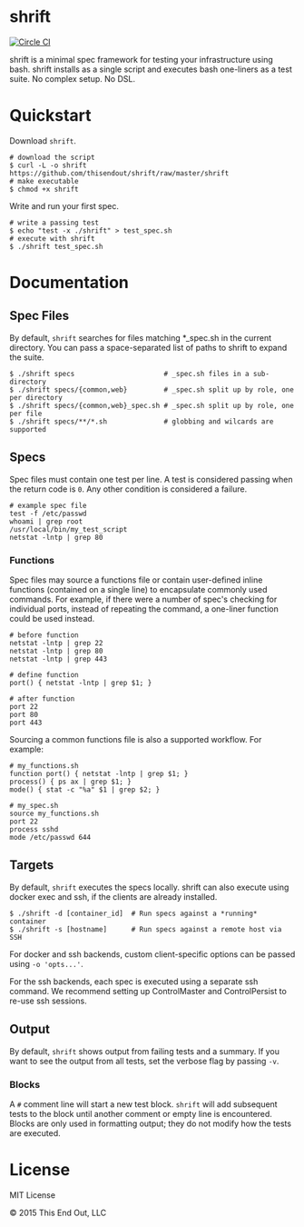 # shrift
[![Circle CI](https://circleci.com/gh/thisendout/shrift.svg?style=svg)](https://circleci.com/gh/thisendout/shrift)

shrift is a minimal spec framework for testing your infrastructure using bash.
shrift installs as a single script and executes bash one-liners as a test suite.
No complex setup.  No DSL.

# Quickstart

Download <code>shrift</code>.
```
# download the script
$ curl -L -o shrift https://github.com/thisendout/shrift/raw/master/shrift
# make executable
$ chmod +x shrift
```

Write and run your first spec.

```
# write a passing test
$ echo "test -x ./shrift" > test_spec.sh
# execute with shrift
$ ./shrift test_spec.sh
```

# Documentation

## Spec Files

By default, `shrift` searches for files matching *_spec.sh in the current directory.  You can pass a space-separated list of paths to shrift to expand the suite.

```
$ ./shrift specs                      # _spec.sh files in a sub-directory
$ ./shrift specs/{common,web}         # _spec.sh split up by role, one per directory
$ ./shrift specs/{common,web}_spec.sh # _spec.sh split up by role, one per file
$ ./shrift specs/**/*.sh              # globbing and wilcards are supported
```

## Specs

Spec files must contain one test per line.  A test is considered passing when the return code is `0`. Any other condition is considered a failure.

```
# example spec file
test -f /etc/passwd
whoami | grep root
/usr/local/bin/my_test_script
netstat -lntp | grep 80
```

### Functions

Spec files may source a functions file or contain user-defined inline functions (contained on a single line) to encapsulate commonly used commands. For example, if there were a number of spec's checking for individual ports, instead of repeating the command, a one-liner function could be used instead.

```
# before function
netstat -lntp | grep 22
netstat -lntp | grep 80
netstat -lntp | grep 443

# define function
port() { netstat -lntp | grep $1; }

# after function
port 22
port 80
port 443
```

Sourcing a common functions file is also a supported workflow. For example:

```
# my_functions.sh
function port() { netstat -lntp | grep $1; }
process() { ps ax | grep $1; }
mode() { stat -c "%a" $1 | grep $2; }

# my_spec.sh
source my_functions.sh
port 22
process sshd
mode /etc/passwd 644
```

## Targets

By default, `shrift` executes the specs locally.  shrift can also execute using docker exec and ssh, if the clients are already installed.

```
$ ./shrift -d [container_id]  # Run specs against a *running* container
$ ./shrift -s [hostname]      # Run specs against a remote host via SSH
```

For docker and ssh backends, custom client-specific options can be passed using `-o 'opts...'`.

For the ssh backends, each spec is executed using a separate ssh command. We recommend setting up ControlMaster and ControlPersist to re-use ssh sessions.

## Output

By default, `shrift` shows output from failing tests and a summary.  If you want to see the output from all tests, set the verbose flag by passing `-v`.

### Blocks

A `#` comment line will start a new test block.  `shrift` will add subsequent tests to the block until another comment or empty line is encountered.  Blocks are only used in formatting output; they do not modify how the tests are executed.

# License

MIT License

&copy; 2015 This End Out, LLC
